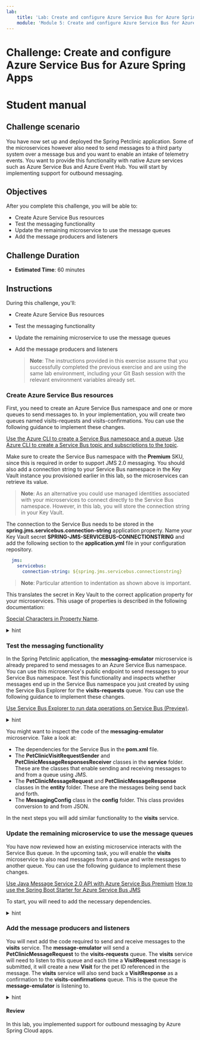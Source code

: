 ```yaml
---
lab:
    title: 'Lab: Create and configure Azure Service Bus for Azure Spring Apps'
    module: 'Module 5: Create and configure Azure Service Bus for Azure Spring Apps'
---
```


# Challenge: Create and configure Azure Service Bus for Azure Spring Apps
# Student manual

## Challenge scenario

You have now set up and deployed the Spring Petclinic application. Some of the microservices however also need to send messages to a third party system over a message bus and you want to enable an intake of telemetry events. You want to provide this functionality with native Azure services such as Azure Service Bus and Azure Event Hub. You will start by implementing support for outbound messaging.

## Objectives

After you complete this challenge, you will be able to:

- Create Azure Service Bus resources
- Test the messaging functionality
- Update the remaining microservice to use the message queues
- Add the message producers and listeners

## Challenge Duration

- **Estimated Time**: 60 minutes

## Instructions

During this challenge, you'll:

- Create Azure Service Bus resources
- Test the messaging functionality
- Update the remaining microservice to use the message queues
- Add the message producers and listeners

   > **Note**: The instructions provided in this exercise assume that you successfully completed the previous exercise and are using the same lab environment, including your Git Bash session with the relevant environment variables already set.

### Create Azure Service Bus resources

First, you need to create an Azure Service Bus namespace and one or more queues to send messages to. In your implementation, you will create two queues named visits-requests and visits-confirmations. You can use the following guidance to implement these changes.

[Use the Azure CLI to create a Service Bus namespace and a queue](https://docs.microsoft.com/en-us/azure/service-bus-messaging/service-bus-quickstart-cli).
[Use Azure CLI to create a Service Bus topic and subscriptions to the topic](https://docs.microsoft.com/en-us/azure/service-bus-messaging/service-bus-tutorial-topics-subscriptions-cli).

Make sure to create the Service Bus namespace with the **Premium** SKU, since this is required in order to support JMS 2.0 messaging. You should also add a connection string to your Service Bus namespace in the Key Vault instance you provisioned earlier in this lab, so the microservices can retrieve its value.

   > **Note**: As an alternative you could use managed identities associated with your microservices to connect directly to the Service Bus namespace. However, in this lab, you will store the connection string in your Key Vault.

The connection to the Service Bus needs to be stored in the **spring.jms.servicebus.connection-string** application property. Name your Key Vault secret **SPRING-JMS-SERVICEBUS-CONNECTIONSTRING** and add the following section to the **application.yml** file in your configuration repository.

   ```yaml
     jms:
       servicebus:
         connection-string: ${spring.jms.servicebus.connectionstring}
   ```
> **Note**: Particular attention to indentation as shown above is important.

This translates the secret in Key Vault to the correct application property for your microservices. This usage of properties is described in the following documentation:

[Special Characters in Property Name](https://microsoft.github.io/spring-cloud-azure/current/reference/html/index.html#special-characters-in-property-name).

<details>
<summary>hint</summary>
<br/>

1. On your lab computer, in Git Bash window, from the Git Bash prompt, run the following command to create a Service Bus namespace. Note that the name of the namespace needs to be globally unique, so adjust it accordingly in case the randomly generated name is already in use. You will need to create the namespace with the **Premium** sku. This is needed to use JMS 2.0 messaging later on in the lab.

   ```bash
   SERVICEBUS_NAMESPACE=springcloudns$RANDOM$RANDOM

   az servicebus namespace create \
       --resource-group $RESOURCE_GROUP \
       --name $SERVICEBUS_NAMESPACE \
       --location $LOCATION \
       --sku Premium
   ```

1. Next, create two queues in this namespace named visits-requests and visits-confirmations.

   ```bash
   az servicebus queue create \
       --resource-group $RESOURCE_GROUP \
       --namespace-name $SERVICEBUS_NAMESPACE \
       --name visits-requests

   az servicebus queue create \
       --resource-group $RESOURCE_GROUP \
       --namespace-name $SERVICEBUS_NAMESPACE \
       --name visits-confirmations
   ```

1. Retrieve the value of the connection string to the newly created Service Bus namespace:

   ```bash
   SERVICEBUS_CONNECTIONSTRING=$(az servicebus namespace authorization-rule keys list \
       --resource-group $RESOURCE_GROUP \
       --namespace-name $SERVICEBUS_NAMESPACE \
       --name RootManageSharedAccessKey \
       --query primaryConnectionString \
       --output tsv)
   ```

1. Create a new Key Vault secret for this connection string.

   ```bash
   az keyvault secret set \
       --name SPRING-JMS-SERVICEBUS-CONNECTIONSTRING \
       --value $SERVICEBUS_CONNECTIONSTRING \
       --vault-name $KEYVAULT_NAME
   ```

1. In your configuration repository's **application.yml** file add the below fragment directly under the `      on-profile: mysql` entry (in line 78).

   ```yaml
     jms:
       servicebus:
         connection-string: ${spring.jms.servicebus.connection-string}
         idle-timeout: 60000
         pricing-tier: premium
   ```

    Make sure your YAML is correctly aligned. The **jms** element should be at the same level as the **config** and **datasource** elements.

1. Commit and push your changes to the remote repository.

   ```bash
   git add .
   git commit -m 'added service bus'
   git push
   ```

</details>

### Test the messaging functionality

In the Spring Petclinic application, the **messaging-emulator** microservice is already prepared to send messages to an Azure Service Bus namespace. You can use this microservice's public endpoint to send messages to your Service Bus namespace. Test this functionality and inspects whether messages end up in the Service Bus namespace you just created by using the Service Bus Explorer for the **visits-requests** queue. You can use the following guidance to implement these changes.

[Use Service Bus Explorer to run data operations on Service Bus (Preview)](https://docs.microsoft.com/en-us/azure/service-bus-messaging/explorer).

<details>
<summary>hint</summary>
<br/>

1. From the Git Bash window, in the config repository you cloned locally, use your favorite text editor to open the **spring-petclinic-microservices/spring-petclinic-messaging-emulator/pom.xml** file. In the `<!-- Azure Service Bus starter -->` section, following the first dependency element, add the following dependency element.

   ```xml
       <dependency>
          <groupId>com.azure.spring</groupId>
          <artifactId>azure-spring-boot-starter-keyvault-secrets</artifactId>
          <version>3.14.0</version>
       </dependency>
   ```

   > **Note**: The updated content of the `<!-- Azure Service Bus starter -->` section should look like this:

   ```xml
       <!-- Azure Service Bus starter -->
       <dependency>
         <groupId>com.azure.spring</groupId>
         <artifactId>spring-cloud-azure-starter-servicebus-jms</artifactId>
         <version>4.0.0</version>
       </dependency>
       <dependency>
          <groupId>com.azure.spring</groupId>
          <artifactId>azure-spring-boot-starter-keyvault-secrets</artifactId>
          <version>3.14.0</version>
       </dependency>
   ```

1. Update the compiled version of the microservices available by running an additional build.

   ```bash
   mvn clean package -DskipTests
   ```

1. Create a new application in your Spring Cloud service for the **messaging-emulator** and assign a public endpoint to it.

   ```bash
   az spring-cloud app create --service $SPRING_CLOUD_SERVICE \
       --resource-group $RESOURCE_GROUP \
       --name messaging-emulator \
       --assign-endpoint true
   ```

   > **Note**: Wait for the provisioning to complete. This might take about 3 minutes.

1. Create a system-assigned identity to this new application and store the reference to the identity in an environment variable.

   ```bash
   az spring-cloud app identity assign \
       --service $SPRING_CLOUD_SERVICE \
       --resource-group $RESOURCE_GROUP \
       --name messaging-emulator \
       --system-assigned

   MESSAGING_EMULATOR_ID=$(az spring-cloud app identity show \
       --service $SPRING_CLOUD_SERVICE \
       --resource-group $RESOURCE_GROUP \
       --name messaging-emulator \
       --output tsv \
       --query principalId)
   ```

1. Grant to the newly assigned identity the get and list permissions on your Key Vault secrets.

   ```bash
   az keyvault set-policy \
       --name $KEYVAULT_NAME \
       --resource-group $RESOURCE_GROUP \
       --secret-permissions get list  \
       --object-id $MESSAGING_EMULATOR_ID
   ```

1. You can now deploy the messaging-emulator application.

   ```bash
   az spring-cloud app deploy --service $SPRING_CLOUD_SERVICE \
       --resource-group $RESOURCE_GROUP \
       --name messaging-emulator \
       --no-wait \
       --artifact-path spring-petclinic-messaging-emulator/target/spring-petclinic-messaging-emulator-2.6.1.jar \
       --env SPRING_PROFILES_ACTIVE=mysql
   ```

1. Switch to the web browser window displaying the Azure Portal, navigate to the resource group containing the resources you deployed in this lab, and, from there, navigate to the Azure Spring Cloud Service.

1. In the navigation menu, in the **Settings** section, select **Apps**, wait until the **Provisioning state** of the **messaging-emulator** app changes to **Succeeded**, and then select the **messaging-emulator** app entry.

   > **Note**: The provisioning might take about 3 minutes. Select **Refresh** in order to update the provisioning status.

1. On the newly open browser page titled **Message**, enter **1** in the **Pet** text box and a random text in the **Message** text box, and then select **Submit**.

1. In the Azure Portal, navigate to the page of the Service Bus namespace you deployed in the previous task.

1. In the navigation menu, in the **Entities** section, select **Queues** and then select the **visits-requests** queue entry.

1. On the **Overview** page of the **visits-requests** queue, verify that the active message count is set to 1.

1. Select **Service Bus Explorer (Preview)** and select **Peek from start**. This operation allows you to peek at the top messages on the queue, without dequeuing them.

1. Select the message entry in the queue and review the **Message Body** section to confirm that its content matches the message you submitted.

</details>

You might want to inspect the code of the **messaging-emulator** microservice. Take a look at:

- The dependencies for the Service Bus in the **pom.xml** file.
- The **PetClinicVisitRequestSender** and **PetClinicMessageResponsesReceiver** classes in the **service** folder. These are the classes that enable sending and receiving messages to and from a queue using JMS.
- The **PetClinicMessageRequest** and **PetClinicMessageResponse** classes in the **entity** folder. These are the messages being send back and forth.
- The **MessagingConfig** class in the **config** folder. This class provides conversion to and from JSON.

In the next steps you will add similar functionality to the **visits** service.

### Update the remaining microservice to use the message queues

You have now reviewed how an existing microservice interacts with the Service Bus queue. In the upcoming task, you will enable the **visits** microservice to also read messages from a queue and write messages to another queue. You can use the following guidance to implement these changes.

[Use Java Message Service 2.0 API with Azure Service Bus Premium](https://docs.microsoft.com/en-us/azure/service-bus-messaging/how-to-use-java-message-service-20)
[How to use the Spring Boot Starter for Azure Service Bus JMS](https://docs.microsoft.com/en-us/azure/developer/java/spring-framework/configure-spring-boot-starter-java-app-with-azure-service-bus)

To start, you will need to add the necessary dependencies.

<details>
<summary>hint</summary>
<br/>
1. From the Git Bash window, in the config repository you cloned locally, use your favorite text editor to open the **spring-petclinic-microservice/spring-petclinic-visits-service/pom.xml** file of the **visits** microservice. In the `<!-- Spring Cloud -->` section, following the last dependency element, add the following dependency element.

   ```xml
           <dependency>
             <groupId>com.azure.spring</groupId>
             <artifactId>spring-cloud-azure-starter-servicebus-jms</artifactId>
             <version>4.0.0</version>
           </dependency>
   ```

</details>

### Add the message producers and listeners

You will next add the code required to send and receive messages to the **visits** service. The **message-emulator** will send a **PetClinicMessageRequest** to the **visits-requests** queue. The **visits** service will need to listen to this queue and each time a **VisitRequest** message is submitted, it will create a new **Visit** for the pet ID referenced in the message. The **visits** service will also send back a **VisitResponse** as a confirmation to the **visits-confirmations** queue. This is the queue the **message-emulator** is listening to.

<details>
<summary>hint</summary>
<br/>

1. In the **spring-petclinic-visits-service** directory, create a new **src/main/java/org/springframework/samples/petclinic/visits/entities** subdirectory and add there a **VisitRequest.java** class file containing the following code:

   ```java
   package org.springframework.samples.petclinic.visits.entities;

   import java.io.Serializable;
   import java.util.Date;

   public class VisitRequest implements Serializable {
       private static final long serialVersionUID = -249974321255677286L;

       private Integer requestId;
       private Integer petId;
       private String message;

       public VisitRequest() {
       }

       public Integer getRequestId() {
           return requestId;
       }

       public void setRequestId(Integer id) {
           this.requestId = id;
       }

       public Integer getPetId() {
           return petId;
       }

       public void setPetId(Integer petId) {
           this.petId = petId;
       }

       public String getMessage() {
           return message;
       }

       public void setMessage(String message) {
           this.message = message;
       }
   }
   ```

1. In the same **spring-petclinic-visits-service/src/main/java/org/springframework/samples/petclinic/visits/entities** directory, add a **VisitResponse.java** class containing the following code:

   ```java
   package org.springframework.samples.petclinic.visits.entities;

   public class VisitResponse {
       Integer requestId;
       Boolean confirmed;
       String reason;

       public VisitResponse() {
       }
    
       public VisitResponse(Integer requestId, Boolean confirmed, String reason) {
           this.requestId = requestId;
           this.confirmed = confirmed;
           this.reason = reason;
       }    

       public Boolean getConfirmed() {
           return confirmed;
       }

       public void setConfirmed(Boolean confirmed) {
           this.confirmed = confirmed;
       }

       public String getReason() {
           return reason;
       }

       public void setReason(String reason) {
           this.reason = reason;
       }

       public Integer getRequestId() {
           return requestId;
       }

       public void setRequestId(Integer requestId) {
           this.requestId = requestId;
       }
   }
   ```

1. In the **spring-petclinic-visits-service** directory, create a new **src/main/java/org/springframework/samples/petclinic/visits/config** subdirectory and add there a **MessagingConfig.java** class file containing the following code:

   ```java
   package org.springframework.samples.petclinic.visits.config;

   import java.util.HashMap;
   import java.util.Map;

   import org.springframework.beans.factory.annotation.Value;
   import org.springframework.context.annotation.Bean;
   import org.springframework.context.annotation.Configuration;
   import org.springframework.jms.support.converter.MappingJackson2MessageConverter;
   import org.springframework.jms.support.converter.MessageConverter;
   import org.springframework.samples.petclinic.visits.entities.VisitRequest;
   import org.springframework.samples.petclinic.visits.entities.VisitResponse;

   @Configuration
   public class MessagingConfig {

       @Bean("QueueConfig")
       public QueueConfig queueConfig() {
           return new QueueConfig();
       }

       @Bean
       public MessageConverter jackson2Converter() {
           MappingJackson2MessageConverter converter = new MappingJackson2MessageConverter();

           Map<String, Class<?>> typeMappings = new HashMap<String, Class<?>>();
           typeMappings.put("visitRequest", VisitRequest.class);
           typeMappings.put("visitResponse", VisitResponse.class);
           converter.setTypeIdMappings(typeMappings);
           converter.setTypeIdPropertyName("messageType");
           return converter;
       }
   }
   ```

1. In the **spring-petclinic-visits-service/src/main/java/org/springframework/samples/petclinic/visits/config** subdirectory, add another  **QueueConfig.java** class file containing the following code:

   ```java
   package org.springframework.samples.petclinic.visits.config;

   import org.springframework.beans.factory.annotation.Value;

   public class QueueConfig {
       @Value("${spring.jms.queue.visits-requests:visits-requests}")
       private String visitsRequestsQueue;

       public String getVisitsRequestsQueue() {
           return visitsRequestsQueue;
       }   
   }
   ```

1. In the **spring-petclinic-visits-service** directory, create a new **src/main/java/org/springframework/samples/petclinic/visits/service** subdirectory and add there a **VisitsReceiver.java** class file containing the following code:

   ```java
   package org.springframework.samples.petclinic.visits.service;

   import java.util.Date;

   import org.springframework.beans.factory.annotation.Value;
   import org.springframework.context.annotation.Bean;
   import org.springframework.jms.annotation.JmsListener;
   import org.springframework.jms.core.JmsTemplate;
   import org.springframework.samples.petclinic.visits.entities.VisitRequest;
   import org.springframework.samples.petclinic.visits.entities.VisitResponse;
   import org.springframework.samples.petclinic.visits.model.Visit;
   import org.springframework.samples.petclinic.visits.model.VisitRepository;
   import org.springframework.stereotype.Component;

   import lombok.RequiredArgsConstructor;
   import lombok.extern.slf4j.Slf4j;

   @Component
   @Slf4j
   @RequiredArgsConstructor
   public class VisitsReceiver {
       private final VisitRepository visitsRepository;
    
       private final JmsTemplate jmsTemplate;

       @JmsListener(destination = "visits-requests")
       void receiveVisitRequests(VisitRequest visitRequest) {
           log.info("Received message: {}", visitRequest.getMessage());
           try {
               Visit visit = new Visit(null, new Date(), visitRequest.getMessage(),
                     visitRequest.getPetId());
                  visitsRepository.save(visit);
                  jmsTemplate.convertAndSend("visits-confirmations", new VisitResponse(visitRequest.getRequestId(), true, "Your visit request has been accepted"));
           } catch (Exception ex) {
               log.error("Error saving visit: {}", ex.getMessage());
               jmsTemplate.convertAndSend("visits-confirmations", new VisitResponse(visitRequest.getRequestId(), false, ex.getMessage()));
           }
       }
   }
   ```

This **VisitsReceiver** service is listening to the **visits-requests** queue. Each time a message is present on the queue, it will dequeue this message and save a new **Visit** in the database. In the next step, you will verify it by having it sent a confirmation message to the **visits-confirmations** queue.  

1. Rebuild your application

   ```bash
   mvn clean package -DskipTests
   ```

1. Redeploy the visits microservice.

   ```bash
   az spring-cloud app deploy --service $SPRING_CLOUD_SERVICE \
                              --resource-group $RESOURCE_GROUP \
                              --name visits-service \
                              --no-wait \
                              --artifact-path spring-petclinic-visits-service/target/spring-petclinic-visits-service-2.6.1.jar \
                              --env SPRING_PROFILES_ACTIVE=mysql
   ```

1. To validate the resulting functionality, in the Azure Portal, navigate back to the page of the **visits-requests** queue of the Service Bus namespace you deployed earlier in this lab.

1. On the **Overview** page of the **visits-requests** queue, verify that there are no active messages.

1. In the web browser window, open another tab and navigate to the public endpoint of the api-gateway service.

1. On the **Welcome to Petclinic** page, select **Owners** and, in the drop-down menu, select **All**.

1. In the list of owners, select the first entry (**George Franklin**).

1. On the **Owner Information** page, in the **Pets and Visits** section, verify the presence of an entry representing the message you submitted earlier in this lab.

</details>

#### Review

In this lab, you implemented support for outbound messaging by Azure Spring Cloud apps.
